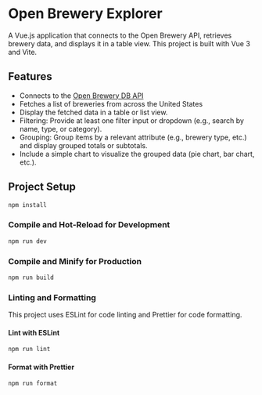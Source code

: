 # Open Brewery Explorer

A Vue.js application that connects to the Open Brewery API, retrieves brewery data, and displays it in a table view. This project is built with Vue 3 and Vite.

## Features

- Connects to the [Open Brewery DB API](https://api.openbrewerydb.org/v1/breweries)
- Fetches a list of breweries from across the United States
- Display the fetched data in a table or list view.
- Filtering: Provide at least one filter input or dropdown (e.g., search by name, type, or category).
- Grouping: Group items by a relevant attribute (e.g., brewery type, etc.) and display grouped totals or subtotals.
- Include a simple chart to visualize the grouped data (pie chart, bar chart, etc.).

## Project Setup

```sh
npm install
```

### Compile and Hot-Reload for Development

```sh
npm run dev
```

### Compile and Minify for Production

```sh
npm run build
```

### Linting and Formatting

This project uses ESLint for code linting and Prettier for code formatting.

#### Lint with ESLint

```sh
npm run lint
```

#### Format with Prettier

```sh
npm run format
```
